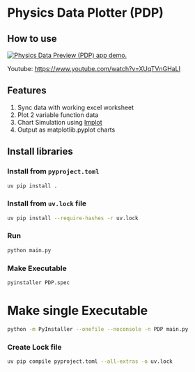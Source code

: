 # Physics Data Plotter (PDP)

## How to use

[<img src="./.github/videos/physics-data-preview-demo.gif" alt="Physics Data Preview (PDP) app demo." />](https://www.youtube.com/watch?v=XUqTVnGHaLI)

Youtube: https://www.youtube.com/watch?v=XUqTVnGHaLI

## Features

1. Sync data with working excel worksheet
2. Plot 2 variable function data
3. Chart Simulation using [Implot](https://github.com/epezent/implot)
4. Output as matplotlib.pyplot charts

## Install libraries

### Install from `pyproject.toml`

```bash
uv pip install .
```

### Install from `uv.lock` file

```bash
uv pip install --require-hashes -r uv.lock
```

### Run

```bash
python main.py
```

### Make Executable

```bash
pyinstaller PDP.spec
```

# Make single Executable

```bash
python -m PyInstaller --onefile --noconsole -n PDP main.py
```

### Create Lock file

```bash
uv pip compile pyproject.toml --all-extras -o uv.lock
```

